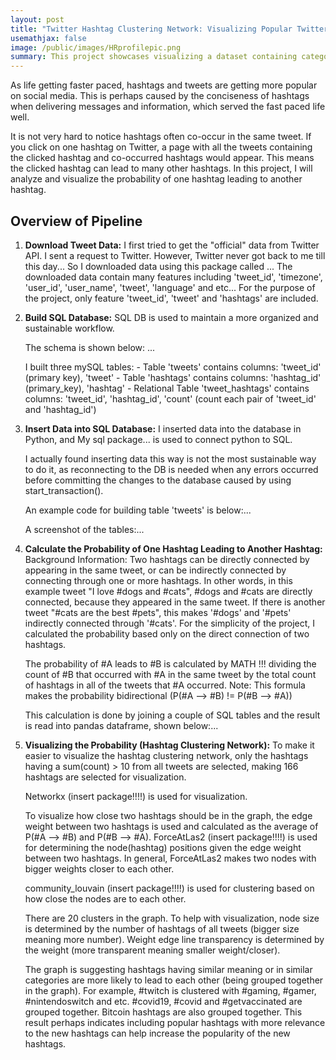 ```yaml
---
layout: post
title: "Twitter Hashtag Clustering Network: Visualizing Popular Twitter Hashtags"
usemathjax: false
image: /public/images/HRprofilepic.png
summary: This project showcases visualizing a dataset containing categorical and numerical data, and also build a pipeline that deals with missing data, imbalanced data and predicts a binary outcome. The original dataset can be found on Kaggle, and full details including all of my code is available in a notebook on Kaggle.
---
```

As life getting faster paced, hashtags and tweets are getting more popular on social media. This is perhaps caused by the conciseness of hashtags when delivering messages and information, which served the fast paced life well. 

It is not very hard to notice hashtags often co-occur in the same tweet. If you click on one hashtag on Twitter, a page with all the tweets containing the clicked hashtag and co-occurred hashtags would appear. This means the clicked hashtag can lead to many other hashtags. In this project, I will analyze and visualize the probability of one hashtag leading to another hashtag. 

## Overview of Pipeline 

1. **Download Tweet Data:**
	I first tried to get the "official" data from Twitter API. I sent a request to Twitter. However, Twitter never got back to me till this day...
	So I downloaded data using this package called ...
	The downloaded data contain many features including 'tweet_id', 'timezone', 'user_id', 'user_name', 'tweet', 'language' and etc... For the purpose of the project, only feature 'tweet_id', 'tweet' and 'hashtags' are included.

2. **Build SQL Database:**
	SQL DB is used to maintain a more organized and sustainable workflow. 

	The schema is shown below: ...

	I built three mySQL tables:
		- Table 'tweets' contains columns: 'tweet_id' (primary key), 'tweet'
		- Table 'hashtags' contains columns: 'hashtag_id' (primary_key), 'hashtag'
		- Relational Table 'tweet_hashtags' contains columns: 'tweet_id', 'hashtag_id', 'count' (count each pair of 'tweet_id' and 'hashtag_id')

3. **Insert Data into SQL Database:**
	I inserted data into the database in Python, and My sql package... is used to connect python to SQL.

	I actually found inserting data this way is not the most sustainable way to do it, as reconnecting to the DB is needed when any errors occurred before committing the changes to the database caused by using start_transaction(). 

	An example code for building table 'tweets' is below:...

	A screenshot of the tables:...

4. **Calculate the Probability of One Hashtag Leading to Another Hashtag:**
	Background Information: Two hashtags can be directly connected by appearing in the same tweet, or can be indirectly connected by connecting through one or more hashtags. In other words, in this example tweet "I love #dogs and #cats", #dogs and #cats are directly connected, because they appeared in the same tweet. If there is another tweet "#cats are the best #pets", this makes '#dogs' and '#pets' indirectly connected through '#cats'. For the simplicity of the project, I calculated the probability based only on the direct connection of two hashtags. 

	The probability of #A leads to #B is calculated by MATH !!! dividing the count of #B that occurred with #A in the same tweet by the total count of hashtags in all of the tweets that #A occurred. Note: This formula makes the probability bidirectional (P(#A --> #B) != P(#B --> #A))

	This calculation is done by joining a couple of SQL tables and the result is read into pandas dataframe, shown below:...

5. **Visualizing the Probability (Hashtag Clustering Network):**
	To make it easier to visualize the hashtag clustering network, only the hashtags having a sum(count) > 10 from all tweets are selected, making 166 hashtags are selected for visualization.

	
	Networkx (insert package!!!!) is used for visualization. 

	To visualize how close two hashtags should be in the graph, the edge weight between two hashtags is used and calculated as the average of P(#A --> #B) and P(#B --> #A). ForceAtLas2 (insert package!!!!) is used for determining the node(hashtag) positions given the edge weight between two hashtags. In general, ForceAtLas2 makes two nodes with bigger weights closer to each other. 

	community_louvain (insert package!!!!) is used for clustering based on how close the nodes are to each other. 

	There are 20 clusters in the graph. To help with visualization, node size is determined by the number of hashtags of all tweets (bigger size meaning more number). Weight edge line transparency is determined by the weight (more transparent meaning smaller weight/closer).

	The graph is suggesting hashtags having similar meaning or in similar categories are more likely to lead to each other (being grouped together in the graph). For example, #twitch is clustered with #gaming, #gamer, #nintendoswitch and etc. #covid19, #covid and #getvaccinated are grouped together. Bitcoin hashtags are also grouped together. This result perhaps indicates including popular hashtags with more relevance to the new hashtags can help increase the popularity of the new hashtags.
	

